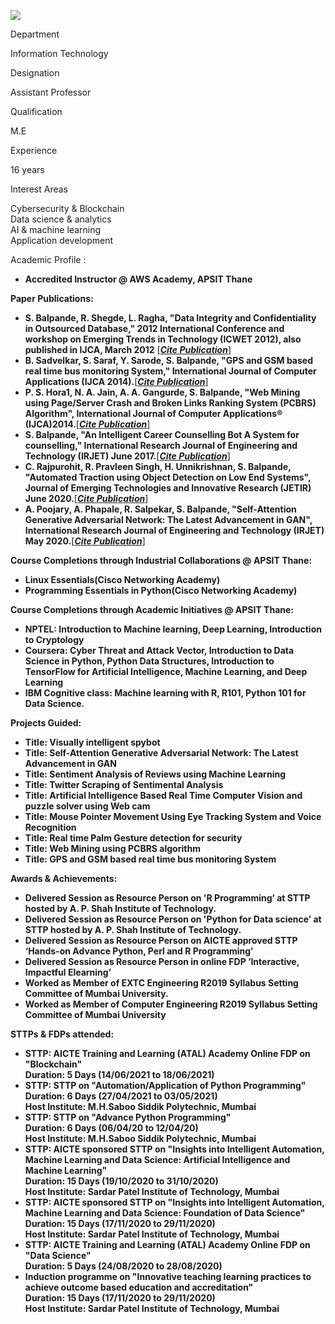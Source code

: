 [![](/sites/default/files/styles/faculty_images/public/2022-06/Sonal%20B.png?itok=XTOH3v1q)](/sites/default/files/2022-06/Sonal%20B.png)

Department

Information Technology

Designation

Assistant Professor

Qualification

M.E

Experience

16 years

Interest Areas

Cybersecurity & Blockchain  
Data science & analytics   
AI & machine learning  
Application development

Academic Profile :

* **Accredited Instructor @ AWS Academy, APSIT Thane**

**Paper Publications:**

* **S. Balpande, R. Shegde, L. Ragha, "Data Integrity and Confidentiality in Outsourced Database," 2012 International Conference and workshop on Emerging Trends in Technology (ICWET 2012), also published in IJCA, March 2012** [[***Cite Publication***]](https://www.ijcaonline.org/proceedings/icwet/number10/5382-1073)
* **B. Sadvelkar, S. Saraf, Y. Sarode, S. Balpande, "GPS and GSM based real time bus monitoring System," International Journal of Computer Applications (IJCA 2014).**[[***Cite Publication***]](https://www.ijert.org/research/gps-and-gsm-based-real-time-bus-monitoring-system-IJERTCONV2IS04075.pdf)
* **P. S. Hora1, N. A. Jain, A. A. Gangurde, S. Balpande, "Web Mining using Page/Server Crash and Broken Links Ranking System (PCBRS) Algorithm", International Journal of Computer Applications® (IJCA)2014.**[[***Cite Publication***]](https://research.ijcaonline.org/iconect/number1/iconect1419.pdf)
* **S. Balpande, "An Intelligent Career Counselling Bot A System for counselling," International Research Journal of Engineering and Technology (IRJET) June 2017.**[[***Cite Publication***]](https://www.academia.edu/33478822/An_Intelligent_Career_Counselling_Bot_A_System_for_counselling)
* **C. Rajpurohit, R. Pravleen Singh, H. Unnikrishnan, S. Balpande, "Automated Traction using Object Detection on Low End Systems", Journal of Emerging Technologies and Innovative Research (JETIR) June 2020.**[[***Cite Publication***]](https://www.jetir.org/papers/JETIR2006570.pdf)
* **A. Poojary, A. Phapale, R. Salpekar, S. Balpande, "Self-Attention Generative Adversarial Network: The Latest Advancement in GAN", International Research Journal of Engineering and Technology (IRJET) May 2020.**[[***Cite Publication***]](https://www.irjet.net/archives/V7/i5/IRJET-V7I51091.pdf)

**Course Completions through Industrial Collaborations @ APSIT Thane:**

* **Linux Essentials(Cisco Networking Academy)**
* **Programming Essentials in Python(Cisco Networking Academy)**

**Course Completions through Academic Initiatives @ APSIT Thane:**

* **NPTEL: Introduction to Machine learning, Deep Learning, Introduction to Cryptology**
* **Coursera: Cyber Threat and Attack Vector, Introduction to Data Science in Python, Python Data Structures, Introduction to TensorFlow for Artificial Intelligence, Machine Learning, and Deep Learning**
* **IBM Cognitive class: Machine learning with R, R101, Python 101 for Data Science.**

**Projects Guided:**

* **Title: Visually intelligent spybot**
* **Title: Self-Attention Generative Adversarial Network: The Latest Advancement in GAN**
* **Title: Sentiment Analysis of Reviews using Machine Learning**
* **Title: Twitter Scraping of Sentimental Analysis**
* **Title: Artificial Intelligence Based Real Time Computer Vision and puzzle solver using Web cam**
* **Title: Mouse Pointer Movement Using Eye Tracking System and Voice Recognition**
* **Title: Real time Palm Gesture detection for security**
* **Title: Web Mining using PCBRS algorithm**
* **Title: GPS and GSM based real time bus monitoring System**

**Awards & Achievements:**

* **Delivered Session as Resource Person on 'R Programming’ at STTP hosted by A. P. Shah Institute of Technology.**
* **Delivered Session as Resource Person on 'Python for Data science’ at STTP hosted by A. P. Shah Institute of Technology.**
* **Delivered Session as Resource Person on AICTE approved STTP ‘Hands-on Advance Python, Perl and R Programming’**
* **Delivered Session as Resource Person in online FDP ‘Interactive, Impactful Elearning’**
* **Worked as Member of EXTC Engineering R2019 Syllabus Setting Committee of Mumbai University.**
* **Worked as Member of Computer Engineering R2019 Syllabus Setting Committee of Mumbai University**

**STTPs & FDPs attended:**

* **STTP: AICTE Training and Learning (ATAL) Academy Online FDP on "Blockchain"  
  Duration: 5 Days (14/06/2021 to 18/06/2021)**
* **STTP: STTP on "Automation/Application of Python Programming"  
  Duration: 6 Days (27/04/2021 to 03/05/2021)  
  Host Institute: M.H.Saboo Siddik Polytechnic, Mumbai**
* **STTP: STTP on "Advance Python Programming"  
  Duration: 6 Days (06/04/20 to 12/04/20)  
  Host Institute: M.H.Saboo Siddik Polytechnic, Mumbai**
* **STTP: AICTE sponsored STTP on "Insights into Intelligent Automation, Machine Learning and Data Science: Artificial Intelligence and Machine Learning"  
  Duration: 15 Days (19/10/2020 to 31/10/2020)  
  Host Institute: Sardar Patel Institute of Technology, Mumbai**
* **STTP: AICTE sponsored STTP on "Insights into Intelligent Automation, Machine Learning and Data Science: Foundation of Data Science"  
  Duration: 15 Days (17/11/2020 to 29/11/2020)  
  Host Institute: Sardar Patel Institute of Technology, Mumbai**
* **STTP: AICTE Training and Learning (ATAL) Academy Online FDP on "Data Science"  
  Duration: 5 Days (24/08/2020 to 28/08/2020)**
* **Induction programme on "Innovative teaching learning practices to achieve outcome based education and accreditation"  
  Duration: 15 Days (17/11/2020 to 29/11/2020)  
  Host Institute: Sardar Patel Institute of Technology, Mumbai**